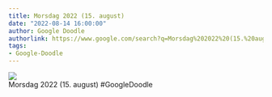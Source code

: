 ```yaml
---
title: Morsdag 2022 (15. august)
date: "2022-08-14 16:00:00"
author: Google Doodle
authorlink: https://www.google.com/search?q=Morsdag%202022%20(15.%20august)
tags:
- Google-Doodle
---
```

<img src="https://www.google.com/logos/doodles/2022/mothers-day-2022-august-15-6753651837109479-law.gif" referrerpolicy="no-referrer"><br>Morsdag 2022 (15. august) #GoogleDoodle